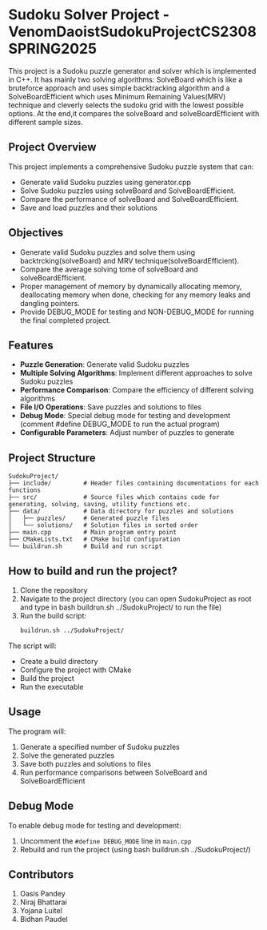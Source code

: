 # Sudoku Solver Project - VenomDaoistSudokuProjectCS2308SPRING2025

This project is a Sudoku puzzle generator and solver which is implemented in C++. It has mainly two solving algorithms: SolveBoard which is like a bruteforce approach and uses simple backtracking algorithm and a SolveBoardEfficient which uses Minimum Remaining Values(MRV) technique and cleverly selects the sudoku grid with the lowest possible options. At the end,it compares the solveBoard and solveBoardEfficient with different sample sizes.

## Project Overview

This project implements a comprehensive Sudoku puzzle system that can:
- Generate valid Sudoku puzzles using generator.cpp
- Solve Sudoku puzzles using solveBoard and SolveBoardEfficient.
- Compare the performance of solveBoard and SolveBoardEfficient.
- Save and load puzzles and their solutions

## Objectives
- Generate valid Sudoku puzzles and solve them using backtrcking(solveBoard) and MRV technique(solveBoardEfficient).
- Compare the average solving tome of solveBoard and solveBoardEfficient.
- Proper management of memory by dynamically allocating memory, deallocating memory when done, checking for any memory leaks and  dangling pointers.
- Provide DEBUG_MODE for testing and NON-DEBUG_MODE for running the final completed project.


## Features

- **Puzzle Generation**: Generate valid Sudoku puzzles 
- **Multiple Solving Algorithms**: Implement different approaches to solve Sudoku puzzles
- **Performance Comparison**: Compare the efficiency of different solving algorithms
- **File I/O Operations**: Save puzzles and solutions to files 
- **Debug Mode**: Special debug mode for testing and development (comment #define DEBUG_MODE to run the actual program)
- **Configurable Parameters**: Adjust number of puzzles to generate

## Project Structure

```
SudokuProject/
├── include/         # Header files containing documentations for each functions
├── src/             # Source files which contains code for generating, solving, saving, utility functions etc.
├── data/            # Data directory for puzzles and solutions
│   ├── puzzles/     # Generated puzzle files
│   └── solutions/   # Solution files in sorted order
├── main.cpp         # Main program entry point
├── CMakeLists.txt   # CMake build configuration
└── buildrun.sh      # Build and run script 
```


## How to build and run the project?

1. Clone the repository
2. Navigate to the project directory (you can open SudokuProject as root and type in bash buildrun.sh ../SudokuProject/ to run the file)
3. Run the build script:
   ```bash
   buildrun.sh ../SudokuProject/
   ```

The script will:
- Create a build directory
- Configure the project with CMake
- Build the project
- Run the executable

## Usage

The program will:
1. Generate a specified number of Sudoku puzzles
2. Solve the generated puzzles
3. Save both puzzles and solutions to files
4. Run performance comparisons between SolveBoard and SolveBoardEfficient

## Debug Mode

To enable debug mode for testing and development:
1. Uncomment the `#define DEBUG_MODE` line in `main.cpp`
2. Rebuild and run the project (using bash buildrun.sh ../SudokuProject/)

## Contributors
1. Oasis Pandey 
2. Niraj Bhattarai
3. Yojana Luitel
4. Bidhan Paudel 
